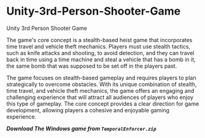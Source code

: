 # Unity-3rd-Person-Shooter-Game

Unity 3rd Person Shooter Game

The game's core concept is a stealth-based heist game that incorporates time travel and vehicle theft mechanics. Players must use stealth tactics, such as knife attacks and shooting, to avoid detection, and they can travel back in time using a time machine and steal a vehicle that has a bomb in it, the same bomb that was supposed to be set off in the players past.

The game focuses on stealth-based gameplay and requires players to plan strategically to overcome obstacles. With its unique combination of stealth, time travel, and vehicle theft mechanics, the game offers an engaging and challenging experience that will attract all audiences of players who enjoy this type of gameplay. The core concept provides a clear direction for game development, allowing players a cohesive and enjoyable gaming experience.

***Download The Windows game from `TemporalEnforcer.zip`***


